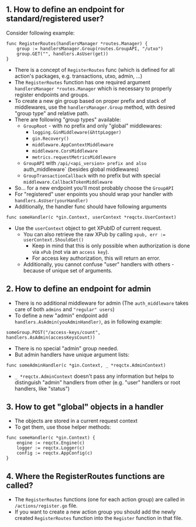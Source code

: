 ## 1. How to define an endpoint for standard/registered user?

Consider following example:

```golang
func RegisterRoutes(handlersManager *routes.Manager) {
	group := handlersManager.Group(routes.GroupAPI, "/utxo")
	group.GET("", handlers.AsUser(get))
}
```

-   There is a concept of `RegisterRoutes` func (which is defined for all action's packages, e.g. transactions, utxo, admin, ...)
-   The `RegisterRoutes` function has one required argument `handlersManager *routes.Manager` which is necessary to properly register endpoints and groups.
-   To create a new gin group based on proper prefix and stack of middlewares, use the `handlersManager.Group` method, with desired "group type" and relative path.
-   There are following "group types" available:
    -   `GroupRoot` - with no prefix and only "global" middlewares:
        -   `logging.GinMiddleware(&httpLogger)`
        -   `gin.Recovery()`
        -   `middleware.AppContextMiddleware`
        -   `middleware.CorsMiddleware`
        -   `metrics.requestMetricsMiddleware`
    -   `GroupAPI` with `/api/<api_version> prefix and also `auth_middleware` (besides global middlewares)
    -   `GroupTransactionCallback` with no prefix but with special `middleware.CallbackTokenMiddleware`
-   So... for a new endpoint you'll most probably choose the `GroupAPI`
-   For "registered" user enpoints you should wrap your handler with `handlers.AsUser(yourHandler)`
-   Additionally, the handler func should have following arguments

```golang
func someHandler(c *gin.Context, userContext *reqctx.UserContext)
```

-   Use the `userContext` object to get XPubID of current request.
    -   You can also retrieve the raw XPub by calling `xpub, err := userContext.ShouldGet()`
        -   Keep in mind that this is only possible when authorization is done via `xPub` (not via an `access key`).
        -   For access key authorization, this will return an error.
    -   Additionally, you cannot confuse "user" handlers with others - because of unique set of arguments.

## 2. How to define an endpoint for admin

-   There is no additional middleware for admin (The `auth_middleware` takes care of both `admins` and `"regular" users`)
-   To define a new "admin" endpoint add `handlers.AsAdmin(youAdminHandler)`, as in following example:

```golang
someGroup.POST("/access-keys/count", handlers.AsAdmin(accessKeysCount))
```

-   There is no special "admin" group needed.
-   But admin handlers have unique argument lists:

```golang
func someAdminHandler(c *gin.Context, _ *reqctx.AdminContext)
```

-   `_ *reqctx.AdminContext` doesn't pass any information but helps to distinguish "admin" handlers from other (e.g. "user" handlers or root handlers, like "status")

## 3. How to get "global" objects in a handler

-   The objects are stored in a current request context
-   To get them, use those helper methods:

```golang
func someHandler(c *gin.Context) {
	engine := reqctx.Engine(c)
	logger := reqctx.Logger(c)
	config := reqctx.AppConfig(c)
}
```

## 4. Where the RegisterRoutes functions are called?

-   The `RegisterRoutes` functions (one for each action group) are called in `/actions/register.go` file.
-   If you want to create a new action group you should add the newly created `RegisterRoutes` function into the `Register` function in that file.
